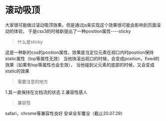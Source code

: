 # 滚动吸顶

大家很可能做过滚动吸顶效果，但是通过js来实现这个效果很可能会影响到页面滚动的体验，
于是css3的时候新提出了一种position属性----sticky

> 什么是sticky

这是一种新的css的position属性，效果是当定位元素在视口内时position保持static属性（top等属性无效）
当他快滚出视口的时候，会变成position，fixed的效果（如果有top等属性也会生效），
当他碰到父元素的底部的时候，又会变成static的效果

> 需要注意的地方

1.其一直保持在文档流的状态
2.兼容性感人

> 兼容性

safari，chrome等兼容性良好
安卓全军覆没（截止20.07.29）